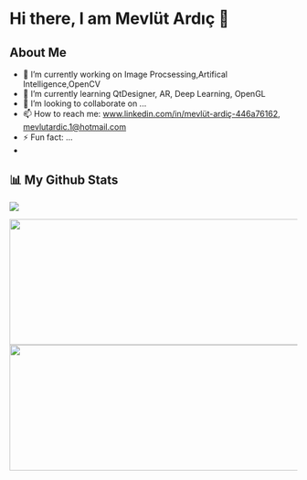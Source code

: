 # Hi there, I am Mevlüt Ardıç 👋

## About Me

- 🔭 I’m currently working on Image Procsessing,Artifical Intelligence,OpenCV
- 🌱 I’m currently learning QtDesigner, AR, Deep Learning, OpenGL
- 👯 I’m looking to collaborate on ...
- 📫 How to reach me: www.linkedin.com/in/mevlüt-ardiç-446a76162, mevlutardic.1@hotmail.com
- ⚡ Fun fact: ...
-
## 📊 My Github Stats

![](https://github.com/mevlutardic/OpenCVTripleScreen/blob/main/triplevideoGif.gif)

<img align = "center" src = "https://github-readme-stats.vercel.app/api?username=mevlutardic&theme=algolia&show_icons=true" width = "1000" height = "220" />
<img align = "center" src = "https://github-readme-stats.vercel.app/api/top-langs/?username=mevlutardic&theme=tokyonight&layout=compact https://github.com/anuraghazra/github-readme-stats" width = "1000" height = "220" />


